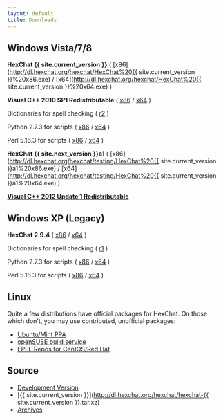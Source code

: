 ```yaml
---
layout: default
title: Downloads
---
```


## Windows Vista/7/8
**HexChat {{ site.current_version }}** ( [x86](http://dl.hexchat.org/hexchat/HexChat%20{{ site.current_version }}%20x86.exe) / [x64](http://dl.hexchat.org/hexchat/HexChat%20{{ site.current_version }}%20x64.exe) )

**Visual C++ 2010 SP1 Redistributable** ( [x86](https://www.microsoft.com/en-us/download/details.aspx?id=8328) / [x64](https://www.microsoft.com/en-us/download/details.aspx?id=13523) )

Dictionaries for spell checking ( [r2](http://dl.hexchat.org/hexchat/HexChat%20Spelling%20Dictionaries%20r2.exe) )

Python 2.7.3 for scripts ( [x86](http://python.org/ftp/python/2.7.3/python-2.7.3.msi) / [x64](http://python.org/ftp/python/2.7.3/python-2.7.3.amd64.msi) )

Perl 5.16.3 for scripts ( [x86](http://dl.hexchat.org/misc/perl/Perl%205.16.3%20x86.msi) / [x64](http://dl.hexchat.org/misc/perl/Perl%205.16.3%20x64.msi) )

**HexChat {{ site.next_version }}a1** ( [x86](http://dl.hexchat.org/hexchat/testing/HexChat%20{{ site.current_version }}a1%20x86.exe) / [x64](http://dl.hexchat.org/hexchat/testing/HexChat%20{{ site.current_version }}a1%20x64.exe) )

**[Visual C++ 2012 Update 1 Redistributable](http://www.microsoft.com/en-us/download/details.aspx?id=30679)**

## Windows XP (Legacy)
**HexChat 2.9.4** ( [x86](http://dl.hexchat.org/hexchat/HexChat%202.9.4%20x86.exe) / [x64](http://dl.hexchat.org/hexchat/HexChat%202.9.4%20x64.exe) )

Dictionaries for spell checking ( [r1](http://dl.hexchat.org/hexchat/HexChat%20Spelling%20Dictionaries%20r1.exe) )

Python 2.7.3 for scripts ( [x86](http://python.org/ftp/python/2.7.3/python-2.7.3.msi) / [x64](http://python.org/ftp/python/2.7.3/python-2.7.3.amd64.msi) )

Perl 5.16.3 for scripts ( [x86](http://strawberry-perl.googlecode.com/files/strawberry-perl-5.16.3.1-32bit.msi) / [x64](http://strawberry-perl.googlecode.com/files/strawberry-perl-5.16.3.1-64bit.msi) )

## Linux
Quite a few distributions have official packages for HexChat. On those which don't, you may use contributed, unofficial packages:
- [Ubuntu/Mint PPA](https://launchpad.net/~gwendal-lebihan-dev/+archive/hexchat-stable)
- [openSUSE build service](http://software.opensuse.org/package/hexchat)
- [EPEL Repos for CentOS/Red Hat](https://apps.fedoraproject.org/packages/hexchat)

## Source
- [Development Version](https://github.com/hexchat/hexchat/archive/master.tar.gz)
- [{{ site.current_version }}](http://dl.hexchat.org/hexchat/hexchat-{{ site.current_version }}.tar.xz)
- [Archives](http://dl.hexchat.org/hexchat/)
